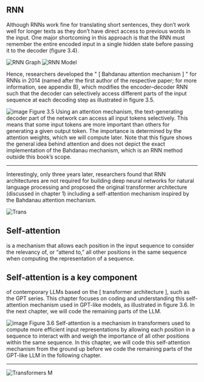 ## RNN 
Although RNNs work fine for translating short sentences, they don’t work well for longer
texts as they don’t have direct access to previous words in the input. One major
shortcoming in this approach is that the RNN must remember the entire encoded
input in a single hidden state before passing it to the decoder (figure 3.4).

![RNN Graph](https://github.com/user-attachments/assets/9c15c58c-8c0f-470c-92d1-730b58bc0116) ![RNN Model](https://github.com/user-attachments/assets/761e876a-e63a-4b4f-a695-47f5986cfd21)

Hence, researchers developed the " [ Bahdanau attention mechanism ] " for RNNs in
2014 (named after the first author of the respective paper; for more information, see
appendix B), which modifies the encoder–decoder RNN such that the decoder can
selectively access different parts of the input sequence at each decoding step as illustrated
in figure 3.5.

![image](https://github.com/user-attachments/assets/e7fed09f-82ac-4b8b-983d-44c8c2ac57bf)
Figure 3.5 Using an attention mechanism, the text-generating decoder part of the network can
access all input tokens selectively. This means that some input tokens are more important than others
for generating a given output token. The importance is determined by the attention weights, which we
will compute later. Note that this figure shows the general idea behind attention and does not depict
the exact implementation of the Bahdanau mechanism, which is an RNN method outside this book’s
scope.

--------------------------------------------------------------------------------------------------------

Interestingly, only three years later, researchers found that RNN architectures are
not required for building deep neural networks for natural language processing and
proposed the original transformer architecture (discussed in chapter 1) including a
self-attention mechanism inspired by the Bahdanau attention mechanism.

![Trans](https://github.com/user-attachments/assets/de832317-1f80-4a21-bc65-2b23159184a0)
## Self-attention 
is a mechanism that allows each position in the input sequence to
consider the relevancy of, or “attend to,” all other positions in the same sequence
when computing the representation of a sequence.

## Self-attention is a key component
of contemporary LLMs based on the [ transformer architecture ], such as the GPT series.
This chapter focuses on coding and understanding this self-attention mechanism
used in GPT-like models, as illustrated in figure 3.6. In the next chapter, we will code
the remaining parts of the LLM.

![image](https://github.com/user-attachments/assets/962e5eeb-f73b-431a-b044-62d66f219323)
Figure 3.6 Self-attention is a mechanism in transformers used to compute
more efficient input representations by allowing each position in a sequence to
interact with and weigh the importance of all other positions within the same
sequence. In this chapter, we will code this self-attention mechanism from the
ground up before we code the remaining parts of the GPT-like LLM in the
following chapter.

---------------------------------------------------------------------------------------------



![Transformers M](https://github.com/user-attachments/assets/2d1d076c-9a66-401f-84e1-f9a705afb901)
